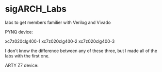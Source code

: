 # sigARCH_Labs
labs to get members familier with Verilog and Vivado

PYNQ device: 

xc7z020clg400-1
xc7z020clg400-2
xc7z020clg400-3

I don't know the difference between any of these three, but I made all of the labs with the first one.

ARTY Z7 device:




